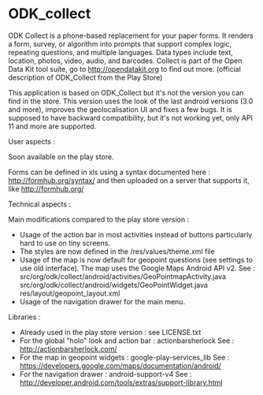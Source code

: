 ODK_collect
===========

ODK Collect is a phone-based replacement for your paper forms. It renders a form, survey, or algorithm into prompts that support complex logic, repeating questions, and multiple languages. Data types include text, location, photos, video, audio, and barcodes. Collect is part of the Open Data Kit tool suite, go to http://opendatakit.org to find out more.
(official description of ODK_Collect from the Play Store)

This application is based on ODK_Collect but it's not the version you can find in the store. This version uses the look of the last android versions (3.0 and more), improves the geolocalisation UI and fixes a few bugs. It is supposed to have backward compatibility, but it's not working yet, only API 11 and more are supported.

User aspects : 

Soon available on the play store.

Forms can be defined in xls using a syntax documented here : http://formhub.org/syntax/ and then uploaded on a server that supports it, like http://formhub.org/


Technical aspects : 

Main modifications compared to the play store version : 
 - Usage of the action bar in most activities instead of buttons particularly hard to use on tiny screens.
 - The styles are now defined in the /res/values/theme.xml file
 - Usage of the map is now default for geopoint questions (see settings to use old interface). The map uses the Google Maps Android API v2. See : 
		src/org/odk/collect/android/activities/GeoPointmapActivity.java
		src/org/odk/collect/android/widgets/GeoPointWidget.java
		res/layout/geopoint_layout.xml
 - Usage of the navigation drawer for the main menu.

Libraries : 
 - Already used in the play store version : see LICENSE.txt
 - For the global "holo" look and action bar : actionbarsherlock
See : http://actionbarsherlock.com/
 - For the map in geopoint widgets : google-play-services_lib
See : https://developers.google.com/maps/documentation/android/
 - For the navigation drawer : android-support-v4
See : http://developer.android.com/tools/extras/support-library.html


